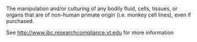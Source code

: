 The manipulation and/or culturing of any bodily fluid, cells, tissues, or organs that are of non-human primate origin (i.e. monkey cell lines), even if purchased.

See http://www.ibc.researchcompliance.vt.edu for more information
